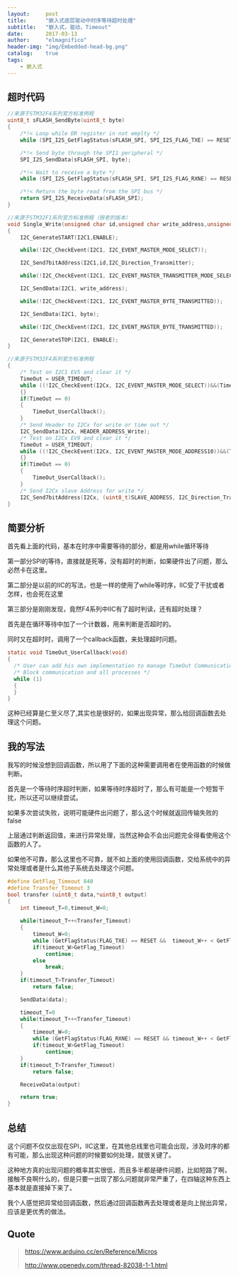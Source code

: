 ```yaml
---
layout:     post
title:      "嵌入式底层驱动中时序等待超时处理"
subtitle:   "嵌入式，驱动，Timeout"
date:       2017-03-13
author:     "elmagnifico"
header-img: "img/Embedded-head-bg.png"
catalog:    true
tags:
    - 嵌入式
---
```


## 超时代码

```c
//来源于STM32F4系列官方标准例程
uint8_t sFLASH_SendByte(uint8_t byte)
{
  	/*!< Loop while DR register in not emplty */
  	while (SPI_I2S_GetFlagStatus(sFLASH_SPI, SPI_I2S_FLAG_TXE) == RESET);

  	/*!< Send byte through the SPI1 peripheral */
  	SPI_I2S_SendData(sFLASH_SPI, byte);

  	/*!< Wait to receive a byte */
  	while (SPI_I2S_GetFlagStatus(sFLASH_SPI, SPI_I2S_FLAG_RXNE) == RESET);

  	/*!< Return the byte read from the SPI bus */
	return SPI_I2S_ReceiveData(sFLASH_SPI);
}

//来源于STM32F1系列官方标准例程（很老的版本）
void Single_Write(unsigned char id,unsigned char write_address,unsigned char byte)
{
	I2C_GenerateSTART(I2C1,ENABLE);

	while(!I2C_CheckEvent(I2C1, I2C_EVENT_MASTER_MODE_SELECT));

	I2C_Send7bitAddress(I2C1,id,I2C_Direction_Transmitter);

	while(!I2C_CheckEvent(I2C1, I2C_EVENT_MASTER_TRANSMITTER_MODE_SELECTED));

	I2C_SendData(I2C1, write_address);

	while(!I2C_CheckEvent(I2C1, I2C_EVENT_MASTER_BYTE_TRANSMITTED));

	I2C_SendData(I2C1, byte);

	while(!I2C_CheckEvent(I2C1, I2C_EVENT_MASTER_BYTE_TRANSMITTED));

	I2C_GenerateSTOP(I2C1, ENABLE);
}

//来源于STM32F4系列官方标准例程
{
  	/* Test on I2C1 EV5 and clear it */
  	TimeOut = USER_TIMEOUT;
  	while ((!I2C_CheckEvent(I2Cx, I2C_EVENT_MASTER_MODE_SELECT))&&(TimeOut != 0x00))
  	{} 
  	if(TimeOut == 0)
  	{
    	TimeOut_UserCallback();
  	}
  	/* Send Header to I2Cx for write or time out */
  	I2C_SendData(I2Cx, HEADER_ADDRESS_Write);
  	/* Test on I2Cx EV9 and clear it */
  	TimeOut = USER_TIMEOUT;
  	while ((!I2C_CheckEvent(I2Cx, I2C_EVENT_MASTER_MODE_ADDRESS10))&&(TimeOut != 0x00))
  	{} 
  	if(TimeOut == 0)
  	{
    	TimeOut_UserCallback();
  	}
  	/* Send I2Cx slave Address for write */
  	I2C_Send7bitAddress(I2Cx, (uint8_t)SLAVE_ADDRESS, I2C_Direction_Transmitter);
}
```
## 简要分析

首先看上面的代码，基本在时序中需要等待的部分，都是用while循环等待

第一部分SPI的等待，直接就是死等，没有超时的判断，如果硬件出了问题，那么必然卡在这里。

第二部分是以前的IIC的写法，也是一样的使用了while等时序，IIC受了干扰或者怎样，也会死在这里

第三部分是刚刚发现，竟然F4系列中IIC有了超时判读，还有超时处理？

首先是在循环等待中加了一个计数器，用来判断是否超时的。

同时又在超时时，调用了一个callback函数，来处理超时问题。

```c
static void TimeOut_UserCallback(void)
{
  /* User can add his own implementation to manage TimeOut Communication failure */
  /* Block communication and all processes */
  while (1)
  {   
  }
}
```

这种已经算是仁至义尽了,其实也是很好的，如果出现异常，那么给回调函数去处理这个问题。

## 我的写法

我写的时候没想到回调函数，所以用了下面的这种需要调用者在使用函数的时候做判断。

首先是一个等待时序超时判断，如果等待时序超时了，那么有可能是一个短暂干扰，所以还可以继续尝试。

如果多次尝试失败，说明可能硬件出问题了，那么这个时候就返回传输失败的false

上层通过判断返回值，来进行异常处理，当然这种会不会出问题完全得看使用这个函数的人了。

如果他不可靠，那么这里也不可靠，就不如上面的使用回调函数，交给系统中的异常处理或者是什么其他子系统去处理这个问题。

```c
#define GetFlag_Timeout 840
#define Transfer_Timeout 3
bool transfer (uint8_t data,*uint8_t output)
{
	int timeout_T=0,timeout_W=0;
	
	while(timeout_T++<Transfer_Timeout)
	{
		timeout_W=0;
  		while (GetFlagStatus(FLAG_TXE) == RESET &&  timeout_W++ < GetFlag_Timeout){}
		if(timeout_W>GetFlag_Timeout)
			continue;
		else
			break;
	}
	if(timeout_T>Transfer_Timeout)
		return false;

	SendData(data);

	timeout_T=0
 	while(timeout_T++<Transfer_Timeout)
	{
		timeout_W=0;
		while (GetFlagStatus(FLAG_RXNE) == RESET && timeout_W++ < GetFlag_Timeout){} 
		if(timeout_W>GetFlag_Timeout)
			continue;
	}
	if(timeout_T>Transfer_Timeout)
		return false;

	ReceiveData(output)

	return true;
}
```

## 总结

这个问题不仅仅出现在SPI，IIC这里，在其他总线里也可能会出现，涉及时序的都有可能，那么出现这种问题的时候要如何处理，就很关键了。

这种地方真的出现问题的概率其实很低，而且多半都是硬件问题，比如短路了啊，接触不良啊什么的，但是只要一出现了那么问题就非常严重了，在四轴这种东西上基本就是直接掉下来了。

我个人感觉把异常给回调函数，然后通过回调函数再去处理或者是向上抛出异常，应该是更优秀的做法。

## Quote

> https://www.arduino.cc/en/Reference/Micros
> 
> http://www.openedv.com/thread-82038-1-1.html